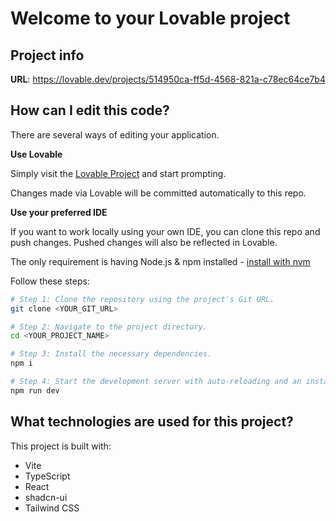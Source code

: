 # Welcome to your Lovable project

## Project info

**URL**: https://lovable.dev/projects/514950ca-ff5d-4568-821a-c78ec64ce7b4

## How can I edit this code?

There are several ways of editing your application.

**Use Lovable**

Simply visit the [Lovable Project](https://lovable.dev/projects/514950ca-ff5d-4568-821a-c78ec64ce7b4) and start prompting.

Changes made via Lovable will be committed automatically to this repo.

**Use your preferred IDE**

If you want to work locally using your own IDE, you can clone this repo and push changes. Pushed changes will also be reflected in Lovable.

The only requirement is having Node.js & npm installed - [install with nvm](https://github.com/nvm-sh/nvm#installing-and-updating)

Follow these steps:

```sh
# Step 1: Clone the repository using the project's Git URL.
git clone <YOUR_GIT_URL>

# Step 2: Navigate to the project directory.
cd <YOUR_PROJECT_NAME>

# Step 3: Install the necessary dependencies.
npm i

# Step 4: Start the development server with auto-reloading and an instant preview.
npm run dev
```


## What technologies are used for this project?

This project is built with:

- Vite
- TypeScript
- React
- shadcn-ui
- Tailwind CSS
